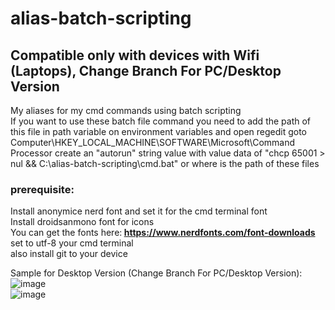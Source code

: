 # alias-batch-scripting
## Compatible only with devices with Wifi (Laptops), Change Branch For PC/Desktop Version
My aliases for my cmd commands using batch scripting <br/>
If you want to use these batch file command you need to add the path of this file in path variable on environment variables and 
open regedit goto Computer\HKEY_LOCAL_MACHINE\SOFTWARE\Microsoft\Command Processor
create an "autorun" string value with value data of "chcp 65001 > nul && C:\alias-batch-scripting\cmd.bat" or where is the path of these files

### prerequisite:
Install anonymice nerd font and set it for the cmd terminal font <br/>
Install droidsanmono font for icons<br/>
You can get the fonts here:<b> https://www.nerdfonts.com/font-downloads </b></br>
set to utf-8 your cmd terminal<br/>
also install git to your device<br/>

Sample for Desktop Version (Change Branch For PC/Desktop Version):</br>
![image](https://user-images.githubusercontent.com/5716545/138541945-fbba7df4-2a08-4535-bfa3-f6cde2638ec9.png)</br>
![image](https://user-images.githubusercontent.com/5716545/138541955-b16fc3ff-83a5-476b-ad08-f8e67fc535f1.png)


